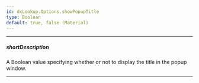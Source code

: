 ```yaml
---
id: dxLookup.Options.showPopupTitle
type: Boolean
default: true, false (Material)
---
```

---
##### shortDescription
A Boolean value specifying whether or not to display the title in the popup window.

---
